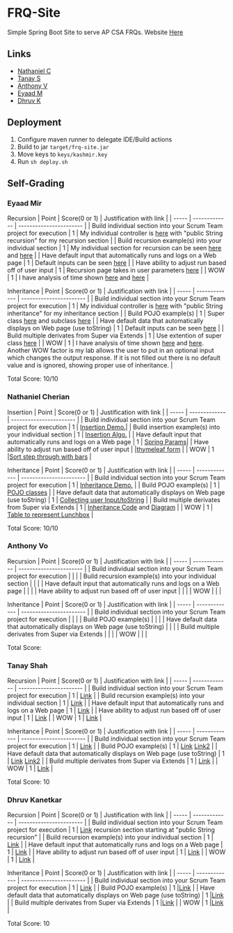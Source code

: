 # FRQ-Site
Simple Spring Boot Site to serve AP CSA FRQs. Website [Here](http://frq.sylicia.com/) 

## Links
- [Nathaniel C](http://frq.sylicia.com/nathan)
- [Tanay S](http://frq.sylicia.com/tanay)
- [Anthony V](http://frq.sylicia.com/anthony)
- [Eyaad M](http://frq.sylicia.com/eyaad)
- [Dhruv K](http://frq.sylicia.com/dhruv)

## Deployment
1. Configure maven runner to delegate IDE/Build actions
2. Build to jar ```target/frq-site.jar```
3. Move keys to ```keys/kashmir.key``` 
4. Run ```sh deploy.sh``` 

## Self-Grading 
### Eyaad Mir
Recursion
| Point | Score(0 or 1) | Justification with link |
| ----- | ------------- | ----------------------- |
| Build individual section into your Scrum Team project for execution | 1 | My individual controller is [here](https://github.com/Altoid0/FRQ-Site/blob/master/src/main/java/com/application/frq/EyaadController.java) with "public String recursion" for my recursion section |
| Build recursion example(s) into your individual section | 1 | My individual section for recursion can be seen [here](https://github.com/Altoid0/FRQ-Site/blob/master/src/main/java/com/application/frq/Eyaad/Recursion.java) and [here](https://github.com/Altoid0/FRQ-Site/blob/master/src/main/resources/templates/Eyaad/recursion.html) |
| Have default input that automatically runs and logs on a Web page | 1 | Default inputs can be seen [here](https://github.com/Altoid0/FRQ-Site/blob/be20664abbcabef9f1808651bc8db4762b4c2316/src/main/java/com/application/frq/EyaadController.java#L28-39) |
| Have ability to adjust run based off of user input | 1 | Recursion page takes in user parameters [here](https://github.com/Altoid0/FRQ-Site/blob/be20664abbcabef9f1808651bc8db4762b4c2316/src/main/java/com/application/frq/EyaadController.java#L25) |
| WOW | 1 | I have analysis of time shown [here](https://github.com/Altoid0/FRQ-Site/blob/be20664abbcabef9f1808651bc8db4762b4c2316/src/main/java/com/application/frq/EyaadController.java#L26) and [here](https://github.com/Altoid0/FRQ-Site/blob/be20664abbcabef9f1808651bc8db4762b4c2316/src/main/java/com/application/frq/EyaadController.java#L43-44) |

Inheritance
| Point | Score(0 or 1) | Justification with link |
| ----- | ------------- | ----------------------- |
| Build individual section into your Scrum Team project for execution | 1 | My individual controller is [here](https://github.com/Altoid0/FRQ-Site/blob/master/src/main/java/com/application/frq/EyaadController.java) with "public String inheritance" for my inheritance section |
| Build POJO example(s) | 1 | Super class [here](https://github.com/Altoid0/FRQ-Site/blob/master/src/main/java/com/application/frq/Eyaad/Book.java) and subclass [here](https://github.com/Altoid0/FRQ-Site/blob/master/src/main/java/com/application/frq/Eyaad/PictureBook.java) |
| Have default data that automatically displays on Web page (use toString) | 1 | Default inputs can be seen [here](https://github.com/Altoid0/FRQ-Site/blob/627c9026a393e2add598560045a94bd86b34f428/src/main/java/com/application/frq/EyaadController.java#L51-56) |
| Build multiple derivates from Super via Extends | 1 | Use extention of super class [here](https://github.com/Altoid0/FRQ-Site/blob/627c9026a393e2add598560045a94bd86b34f428/src/main/java/com/application/frq/Eyaad/PictureBook.java#L3) |
| WOW | 1 | I have analysis of time shown [here](https://github.com/Altoid0/FRQ-Site/blob/627c9026a393e2add598560045a94bd86b34f428/src/main/java/com/application/frq/EyaadController.java#L50) and [here](https://github.com/Altoid0/FRQ-Site/blob/627c9026a393e2add598560045a94bd86b34f428/src/main/java/com/application/frq/EyaadController.java#L66-67). Another WOW factor is my lab allows the user to put in an optional input which changes the output response. If it is not filled out there is no default value and is ignored, showing proper use of inheritance. |

Total Score: 10/10

### Nathaniel Cherian
Insertion
| Point | Score(0 or 1) | Justification with link |
| ----- | ------------- | ----------------------- |
| Build individual section into your Scrum Team project for execution | 1 | [Insertion Demo.](http://frq.sylicia.com/nathan/insertion)|
| Build insertion example(s) into your individual section | 1 | [Insertion Algo.](https://github.com/Altoid0/FRQ-Site/blob/master/src/main/java/com/application/frq/Nathan/Insertion.java#L8-L28) |
| Have default input that automatically runs and logs on a Web page | 1 | [Spring Params](https://github.com/Altoid0/FRQ-Site/blob/master/src/main/java/com/application/frq/NathanController.java#L55-L74)|
| Have ability to adjust run based off of user input |  |[thymeleaf form](https://github.com/Altoid0/FRQ-Site/blob/master/src/main/resources/templates/Nathan/insertion.html#L32-L39) |
| WOW | 1 |[Sort step through with bars](https://github.com/Altoid0/FRQ-Site/blob/master/src/main/resources/templates/Nathan/insertion.html#L43-L137) |

Inheritance
| Point | Score(0 or 1) | Justification with link |
| ----- | ------------- | ----------------------- |
| Build individual section into your Scrum Team project for execution | 1 | [Inheritance Demo.](http://frq.sylicia.com/nathan/inheritance) |
| Build POJO example(s) | 1 | [POJO classes](https://github.com/Altoid0/FRQ-Site/blob/master/src/main/java/com/application/frq/Nathan/Inheritance.java#L8-L75)  |
| Have default data that automatically displays on Web page (use toString) | 1 | [Collecting user Input/toString](https://github.com/Altoid0/FRQ-Site/blob/master/src/main/java/com/application/frq/NathanController.java#L76-L122) |
| Build multiple derivates from Super via Extends | 1 | [Inheritance Code](https://github.com/Altoid0/FRQ-Site/blob/master/src/main/java/com/application/frq/Nathan/Inheritance.java#L8-L75) and [Diagram](https://github.com/Altoid0/FRQ-Site/blob/master/src/main/resources/static/diagram.svg) |
| WOW | 1 | [Table to represent Lunchbox](https://github.com/Altoid0/FRQ-Site/blob/master/src/main/resources/templates/Nathan/inheritance.html#L18-L33) |

Total Score: 10/10

### Anthony Vo
Recursion
| Point | Score(0 or 1) | Justification with link |
| ----- | ------------- | ----------------------- |
| Build individual section into your Scrum Team project for execution |  | |
| Build recursion example(s) into your individual section |  | |
| Have default input that automatically runs and logs on a Web page |  | |
| Have ability to adjust run based off of user input |  | |
| WOW |  | |

Inheritance
| Point | Score(0 or 1) | Justification with link |
| ----- | ------------- | ----------------------- |
| Build individual section into your Scrum Team project for execution |  | |
| Build POJO example(s) |  | |
| Have default data that automatically displays on Web page (use toString) |  | |
| Build multiple derivates from Super via Extends |  | |
| WOW |  | |

Total Score: 

### Tanay Shah
Recursion
| Point | Score(0 or 1) | Justification with link |
| ----- | ------------- | ----------------------- |
| Build individual section into your Scrum Team project for execution | 1 | [Link](https://github.com/Altoid0/FRQ-Site/tree/master/src/main/java/com/application/frq/Tanay) |
| Build recursion example(s) into your individual section | 1 | [Link](https://github.com/Altoid0/FRQ-Site/blob/master/src/main/java/com/application/frq/Tanay/Recursion.java) |
| Have default input that automatically runs and logs on a Web page | 1 | [Link](https://github.com/Altoid0/FRQ-Site/blob/master/src/main/java/com/application/frq/TanayController.java#L27) |
| Have ability to adjust run based off of user input | 1 | [Link](https://github.com/Altoid0/FRQ-Site/blob/master/src/main/java/com/application/frq/TanayController.java#L27) |
| WOW | 1 | [Link](https://github.com/Altoid0/FRQ-Site/blob/master/src/main/java/com/application/frq/Tanay/Recursion.java#L14-L20) |

Inheritance
| Point | Score(0 or 1) | Justification with link |
| ----- | ------------- | ----------------------- |
| Build individual section into your Scrum Team project for execution | 1 | [Link](https://github.com/Altoid0/FRQ-Site/tree/master/src/main/java/com/application/frq/Tanay) |
| Build POJO example(s) | 1 | [Link](https://github.com/Altoid0/FRQ-Site/blob/master/src/main/java/com/application/frq/Tanay/Car.java) [Link2](https://github.com/Altoid0/FRQ-Site/blob/master/src/main/java/com/application/frq/TanayController.java#L46) |
| Have default data that automatically displays on Web page (use toString) | 1 | [Link](https://github.com/Altoid0/FRQ-Site/blob/master/src/main/java/com/application/frq/TanayController.java#L41-L44) [Link2](https://github.com/Altoid0/FRQ-Site/blob/master/src/main/java/com/application/frq/Tanay/SportsCar.java#L18) |
| Build multiple derivates from Super via Extends | 1 | [Link](https://github.com/Altoid0/FRQ-Site/blob/master/src/main/java/com/application/frq/Tanay/SportsCar.java#L3) |
| WOW | 1 | [Link](https://github.com/Altoid0/FRQ-Site/blob/master/src/main/java/com/application/frq/Tanay/Car.java#L21-L37) |

Total Score: 10

### Dhruv Kanetkar
Recursion
| Point | Score(0 or 1) | Justification with link |
| ----- | ------------- | ----------------------- |
| Build individual section into your Scrum Team project for execution | 1 | [Link](https://github.com/Altoid0/FRQ-Site/blob/master/src/main/java/com/application/frq/DhruvController.java) recursion section starting at "public String recursion" |
| Build recursion example(s) into your individual section | 1 | [Link](https://github.com/Altoid0/FRQ-Site/blob/master/src/main/java/com/application/frq/Dhruv/Recursion.java) |
| Have default input that automatically runs and logs on a Web page | 1 | [Link](https://github.com/Altoid0/FRQ-Site/blob/master/src/main/java/com/application/frq/DhruvController.java#L28) |
| Have ability to adjust run based off of user input | 1 | [Link](https://github.com/Altoid0/FRQ-Site/blob/master/src/main/resources/templates/Dhruv/recursion.html#L17) |
| WOW | 1 | [Link](https://github.com/Altoid0/FRQ-Site/blob/master/src/main/java/com/application/frq/Dhruv/Recursion.java) |

Inheritance
| Point | Score(0 or 1) | Justification with link |
| ----- | ------------- | ----------------------- |
| Build individual section into your Scrum Team project for execution | 1 | [Link](https://github.com/Altoid0/FRQ-Site/blob/master/src/main/java/com/application/frq/Dhruv/Inheritance.java#L39) |
| Build POJO example(s) | 1 |[Link](https://github.com/Altoid0/FRQ-Site/blob/master/src/main/java/com/application/frq/Dhruv/Inheritance.java#L13) |
| Have default data that automatically displays on Web page (use toString) | 1 |[Link](https://github.com/Altoid0/FRQ-Site/blob/master/src/main/java/com/application/frq/DhruvController.java#L56) |
| Build multiple derivates from Super via Extends | 1 |[Link](https://github.com/Altoid0/FRQ-Site/blob/master/src/main/java/com/application/frq/Dhruv/Inheritance.java#L31) |
| WOW | 1 |[Link](https://github.com/Altoid0/FRQ-Site/blob/master/src/main/java/com/application/frq/Dhruv/Inheritance.java) |

Total Score: 10
